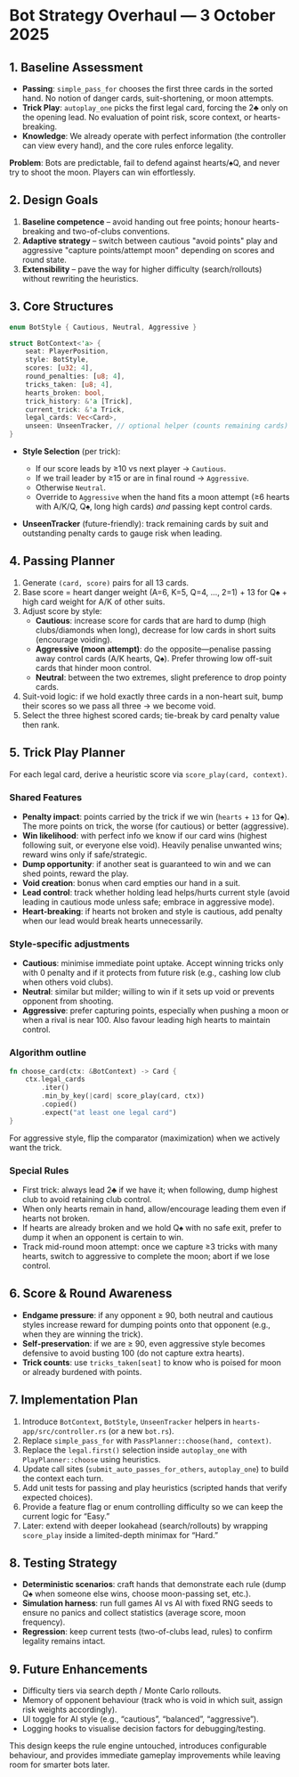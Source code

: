 ﻿# Bot Strategy Overhaul — 3 October 2025

## 1. Baseline Assessment
- **Passing**: `simple_pass_for` chooses the first three cards in the sorted hand. No notion of danger cards, suit-shortening, or moon attempts.
- **Trick Play**: `autoplay_one` picks the first legal card, forcing the 2♣ only on the opening lead. No evaluation of point risk, score context, or hearts-breaking.
- **Knowledge**: We already operate with perfect information (the controller can view every hand), and the core rules enforce legality.

**Problem**: Bots are predictable, fail to defend against hearts/♠Q, and never try to shoot the moon. Players can win effortlessly.

## 2. Design Goals
1. **Baseline competence** – avoid handing out free points; honour hearts-breaking and two-of-clubs conventions.
2. **Adaptive strategy** – switch between cautious "avoid points" play and aggressive "capture points/attempt moon" depending on scores and round state.
3. **Extensibility** – pave the way for higher difficulty (search/rollouts) without rewriting the heuristics.

## 3. Core Structures
```rust
enum BotStyle { Cautious, Neutral, Aggressive }

struct BotContext<'a> {
    seat: PlayerPosition,
    style: BotStyle,
    scores: [u32; 4],
    round_penalties: [u8; 4],
    tricks_taken: [u8; 4],
    hearts_broken: bool,
    trick_history: &'a [Trick],
    current_trick: &'a Trick,
    legal_cards: Vec<Card>,
    unseen: UnseenTracker, // optional helper (counts remaining cards)
}
```
- **Style Selection** (per trick):
  - If our score leads by ≥10 vs next player → `Cautious`.
  - If we trail leader by ≥15 or are in final round → `Aggressive`.
  - Otherwise `Neutral`.
  - Override to `Aggressive` when the hand fits a moon attempt (≥6 hearts with A/K/Q, Q♠, long high cards) *and* passing kept control cards.

- **UnseenTracker** (future-friendly): track remaining cards by suit and outstanding penalty cards to gauge risk when leading.

## 4. Passing Planner
1. Generate `(card, score)` pairs for all 13 cards.
2. Base score = heart danger weight (A=6, K=5, Q=4, …, 2=1) + 13 for Q♠ + high card weight for A/K of other suits.
3. Adjust score by style:
   - **Cautious**: increase score for cards that are hard to dump (high clubs/diamonds when long), decrease for low cards in short suits (encourage voiding).
   - **Aggressive (moon attempt)**: do the opposite—penalise passing away control cards (A/K hearts, Q♠). Prefer throwing low off-suit cards that hinder moon control.
   - **Neutral**: between the two extremes, slight preference to drop pointy cards.
4. Suit-void logic: if we hold exactly three cards in a non-heart suit, bump their scores so we pass all three → we become void.
5. Select the three highest scored cards; tie-break by card penalty value then rank.

## 5. Trick Play Planner
For each legal card, derive a heuristic score via `score_play(card, context)`.

### Shared Features
- **Penalty impact**: points carried by the trick if we win (`hearts` + `13` for Q♠). The more points on trick, the worse (for cautious) or better (aggressive).
- **Win likelihood**: with perfect info we know if our card wins (highest following suit, or everyone else void). Heavily penalise unwanted wins; reward wins only if safe/strategic.
- **Dump opportunity**: if another seat is guaranteed to win and we can shed points, reward the play.
- **Void creation**: bonus when card empties our hand in a suit.
- **Lead control**: track whether holding lead helps/hurts current style (avoid leading in cautious mode unless safe; embrace in aggressive mode).
- **Heart-breaking**: if hearts not broken and style is cautious, add penalty when our lead would break hearts unnecessarily.

### Style-specific adjustments
- **Cautious**: minimise immediate point uptake. Accept winning tricks only with 0 penalty and if it protects from future risk (e.g., cashing low club when others void clubs).
- **Neutral**: similar but milder; willing to win if it sets up void or prevents opponent from shooting.
- **Aggressive**: prefer capturing points, especially when pushing a moon or when a rival is near 100. Also favour leading high hearts to maintain control.

### Algorithm outline
```rust
fn choose_card(ctx: &BotContext) -> Card {
    ctx.legal_cards
        .iter()
        .min_by_key(|card| score_play(card, ctx))
        .copied()
        .expect("at least one legal card")
}
```
For aggressive style, flip the comparator (maximization) when we actively want the trick.

### Special Rules
- First trick: always lead 2♣ if we have it; when following, dump highest club to avoid retaining club control.
- When only hearts remain in hand, allow/encourage leading them even if hearts not broken.
- If hearts are already broken and we hold Q♠ with no safe exit, prefer to dump it when an opponent is certain to win.
- Track mid-round moon attempt: once we capture ≥3 tricks with many hearts, switch to aggressive to complete the moon; abort if we lose control.

## 6. Score & Round Awareness
- **Endgame pressure**: if any opponent ≥ 90, both neutral and cautious styles increase reward for dumping points onto that opponent (e.g., when they are winning the trick).
- **Self-preservation**: if we are ≥ 90, even aggressive style becomes defensive to avoid busting 100 (do not capture extra hearts).
- **Trick counts**: use `tricks_taken[seat]` to know who is poised for moon or already burdened with points.

## 7. Implementation Plan
1. Introduce `BotContext`, `BotStyle`, `UnseenTracker` helpers in `hearts-app/src/controller.rs` (or a new `bot.rs`).
2. Replace `simple_pass_for` with `PassPlanner::choose(hand, context)`.
3. Replace the `legal.first()` selection inside `autoplay_one` with `PlayPlanner::choose` using heuristics.
4. Update call sites (`submit_auto_passes_for_others`, `autoplay_one`) to build the context each turn.
5. Add unit tests for passing and play heuristics (scripted hands that verify expected choices).
6. Provide a feature flag or enum controlling difficulty so we can keep the current logic for “Easy.”
7. Later: extend with deeper lookahead (search/rollouts) by wrapping `score_play` inside a limited-depth minimax for “Hard.”

## 8. Testing Strategy
- **Deterministic scenarios**: craft hands that demonstrate each rule (dump Q♠ when someone else wins, choose moon-passing set, etc.).
- **Simulation harness**: run full games AI vs AI with fixed RNG seeds to ensure no panics and collect statistics (average score, moon frequency).
- **Regression**: keep current tests (two-of-clubs lead, rules) to confirm legality remains intact.

## 9. Future Enhancements
- Difficulty tiers via search depth / Monte Carlo rollouts.
- Memory of opponent behaviour (track who is void in which suit, assign risk weights accordingly).
- UI toggle for AI style (e.g., “cautious”, “balanced”, “aggressive”).
- Logging hooks to visualise decision factors for debugging/testing.

This design keeps the rule engine untouched, introduces configurable behaviour, and provides immediate gameplay improvements while leaving room for smarter bots later.
